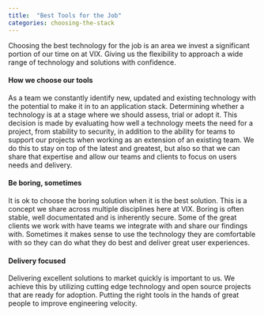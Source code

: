 ```yaml
---
title:  "Best Tools for the Job"
categories: choosing-the-stack
---
```


Choosing the best technology for the job is an area we invest a significant portion of our time on at VIX. Giving us the flexibility to approach a wide range of technology and solutions with confidence. 

<h4> How we choose our tools </h4>

As a team we constantly identify new, updated and existing technology with the potential to make it in to an application stack. Determining whether a technology is at a stage where we should assess, trial or adopt it. This decision is made by evaluating how well a technology meets the need for a project, from stability to security, in addition to the ability for teams to support our projects when working as an extension of an existing team. We do this to stay on top of the latest and greatest, but also so that we can share that expertise and allow our teams and clients to focus on users needs and delivery.

<h4> Be boring, sometimes </h4>

It is ok to choose the boring solution when it is the best solution. This is a concept we share across multiple disciplines here at VIX. Boring is often stable, well documentated and is inherently secure. Some of the great clients we work with have teams we integrate with and share our findings with. Sometimes it makes sense to use the technology they are comfortable with so they can do what they do best and deliver great user experiences.

<h4> Delivery focused </h4>

Delivering excellent solutions to market quickly is important to us. We achieve this by utilizing cutting edge technology and open source projects that are ready for adoption. Putting the right tools in the hands of great people to improve engineering velocity.